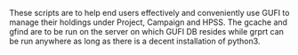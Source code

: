 These scripts are to help end users effectively and conveniently
use GUFI to manage their holdings under Project, Campaign and HPSS.
The gcache and gfind are to be run on the server on which GUFI DB
resides while grprt can be run anywhere as long as there is a decent
installation of python3.
